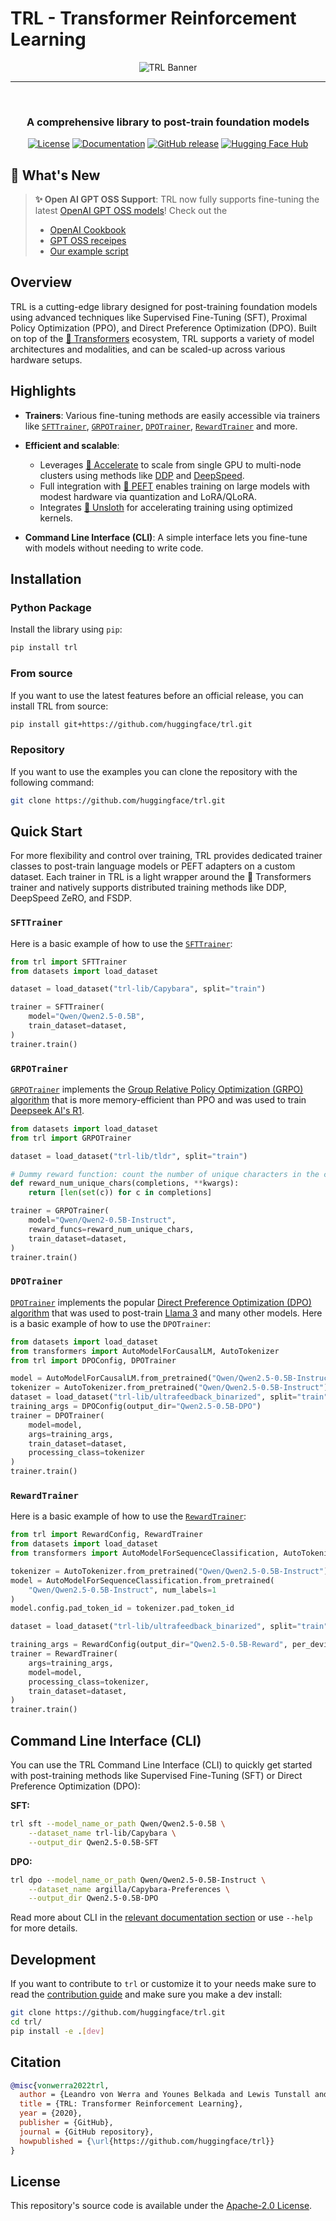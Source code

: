 # TRL - Transformer Reinforcement Learning

<div style="text-align: center">
    <img src="https://huggingface.co/datasets/trl-lib/documentation-images/resolve/main/trl_banner_dark.png" alt="TRL Banner">
</div>

<hr> <br>

<h3 align="center">
    <p>A comprehensive library to post-train foundation models</p>
</h3>

<p align="center">
    <a href="https://github.com/huggingface/trl/blob/main/LICENSE"><img alt="License" src="https://img.shields.io/github/license/huggingface/trl.svg?color=blue"></a>
    <a href="https://huggingface.co/docs/trl/index"><img alt="Documentation" src="https://img.shields.io/website?label=documentation&url=https%3A%2F%2Fhuggingface.co%2Fdocs%2Ftrl%2Findex&down_color=red&down_message=offline&up_color=blue&up_message=online"></a>
    <a href="https://github.com/huggingface/trl/releases"><img alt="GitHub release" src="https://img.shields.io/github/release/huggingface/trl.svg"></a>
    <a href="https://huggingface.co/trl-lib"><img alt="Hugging Face Hub" src="https://img.shields.io/badge/🤗%20Hub-trl--lib-yellow"></a>
</p>

## 🎉 What's New

> **✨ Open AI GPT OSS Support**: TRL now fully supports fine-tuning the latest [OpenAI GPT OSS models](https://huggingface.co/collections/openai/gpt-oss-68911959590a1634ba11c7a4)! Check out the
>
> - [OpenAI Cookbook](https://cookbook.openai.com/articles/gpt-oss/fine-tune-transfomers)
> - [GPT OSS receipes](https://github.com/huggingface/gpt-oss-recipes)
> - [Our example script](https://github.com/huggingface/trl/blob/main/examples/scripts/sft_gpt_oss.py)

## Overview

TRL is a cutting-edge library designed for post-training foundation models using advanced techniques like Supervised Fine-Tuning (SFT), Proximal Policy Optimization (PPO), and Direct Preference Optimization (DPO). Built on top of the [🤗 Transformers](https://github.com/huggingface/transformers) ecosystem, TRL supports a variety of model architectures and modalities, and can be scaled-up across various hardware setups.

## Highlights

- **Trainers**: Various fine-tuning methods are easily accessible via trainers like [`SFTTrainer`](https://huggingface.co/docs/trl/sft_trainer), [`GRPOTrainer`](https://huggingface.co/docs/trl/grpo_trainer), [`DPOTrainer`](https://huggingface.co/docs/trl/dpo_trainer), [`RewardTrainer`](https://huggingface.co/docs/trl/reward_trainer) and more.

- **Efficient and scalable**:
  - Leverages [🤗 Accelerate](https://github.com/huggingface/accelerate) to scale from single GPU to multi-node clusters using methods like [DDP](https://pytorch.org/tutorials/intermediate/ddp_tutorial.html) and [DeepSpeed](https://github.com/deepspeedai/DeepSpeed).
  - Full integration with [🤗 PEFT](https://github.com/huggingface/peft) enables training on large models with modest hardware via quantization and LoRA/QLoRA.
  - Integrates [🦥 Unsloth](https://github.com/unslothai/unsloth) for accelerating training using optimized kernels.

- **Command Line Interface (CLI)**: A simple interface lets you fine-tune with models without needing to write code.

## Installation

### Python Package

Install the library using `pip`:

```bash
pip install trl
```

### From source

If you want to use the latest features before an official release, you can install TRL from source:

```bash
pip install git+https://github.com/huggingface/trl.git
```

### Repository

If you want to use the examples you can clone the repository with the following command:

```bash
git clone https://github.com/huggingface/trl.git
```

## Quick Start

For more flexibility and control over training, TRL provides dedicated trainer classes to post-train language models or PEFT adapters on a custom dataset. Each trainer in TRL is a light wrapper around the 🤗 Transformers trainer and natively supports distributed training methods like DDP, DeepSpeed ZeRO, and FSDP.

### `SFTTrainer`

Here is a basic example of how to use the [`SFTTrainer`](https://huggingface.co/docs/trl/sft_trainer):

```python
from trl import SFTTrainer
from datasets import load_dataset

dataset = load_dataset("trl-lib/Capybara", split="train")

trainer = SFTTrainer(
    model="Qwen/Qwen2.5-0.5B",
    train_dataset=dataset,
)
trainer.train()
```

### `GRPOTrainer`

[`GRPOTrainer`](https://huggingface.co/docs/trl/grpo_trainer) implements the [Group Relative Policy Optimization (GRPO) algorithm](https://huggingface.co/papers/2402.03300) that is more memory-efficient than PPO and was used to train [Deepseek AI's R1](https://huggingface.co/deepseek-ai/DeepSeek-R1).

```python
from datasets import load_dataset
from trl import GRPOTrainer

dataset = load_dataset("trl-lib/tldr", split="train")

# Dummy reward function: count the number of unique characters in the completions
def reward_num_unique_chars(completions, **kwargs):
    return [len(set(c)) for c in completions]

trainer = GRPOTrainer(
    model="Qwen/Qwen2-0.5B-Instruct",
    reward_funcs=reward_num_unique_chars,
    train_dataset=dataset,
)
trainer.train()
```

### `DPOTrainer`

[`DPOTrainer`](https://huggingface.co/docs/trl/dpo_trainer) implements the popular [Direct Preference Optimization (DPO) algorithm](https://huggingface.co/papers/2305.18290) that was used to post-train [Llama 3](https://huggingface.co/papers/2407.21783) and many other models. Here is a basic example of how to use the `DPOTrainer`:

```python
from datasets import load_dataset
from transformers import AutoModelForCausalLM, AutoTokenizer
from trl import DPOConfig, DPOTrainer

model = AutoModelForCausalLM.from_pretrained("Qwen/Qwen2.5-0.5B-Instruct")
tokenizer = AutoTokenizer.from_pretrained("Qwen/Qwen2.5-0.5B-Instruct")
dataset = load_dataset("trl-lib/ultrafeedback_binarized", split="train")
training_args = DPOConfig(output_dir="Qwen2.5-0.5B-DPO")
trainer = DPOTrainer(
    model=model,
    args=training_args,
    train_dataset=dataset,
    processing_class=tokenizer
)
trainer.train()
```

### `RewardTrainer`

Here is a basic example of how to use the [`RewardTrainer`](https://huggingface.co/docs/trl/reward_trainer):

```python
from trl import RewardConfig, RewardTrainer
from datasets import load_dataset
from transformers import AutoModelForSequenceClassification, AutoTokenizer

tokenizer = AutoTokenizer.from_pretrained("Qwen/Qwen2.5-0.5B-Instruct")
model = AutoModelForSequenceClassification.from_pretrained(
    "Qwen/Qwen2.5-0.5B-Instruct", num_labels=1
)
model.config.pad_token_id = tokenizer.pad_token_id

dataset = load_dataset("trl-lib/ultrafeedback_binarized", split="train")

training_args = RewardConfig(output_dir="Qwen2.5-0.5B-Reward", per_device_train_batch_size=2)
trainer = RewardTrainer(
    args=training_args,
    model=model,
    processing_class=tokenizer,
    train_dataset=dataset,
)
trainer.train()
```

## Command Line Interface (CLI)

You can use the TRL Command Line Interface (CLI) to quickly get started with post-training methods like Supervised Fine-Tuning (SFT) or Direct Preference Optimization (DPO):

**SFT:**

```bash
trl sft --model_name_or_path Qwen/Qwen2.5-0.5B \
    --dataset_name trl-lib/Capybara \
    --output_dir Qwen2.5-0.5B-SFT
```

**DPO:**

```bash
trl dpo --model_name_or_path Qwen/Qwen2.5-0.5B-Instruct \
    --dataset_name argilla/Capybara-Preferences \
    --output_dir Qwen2.5-0.5B-DPO 
```

Read more about CLI in the [relevant documentation section](https://huggingface.co/docs/trl/main/en/clis) or use `--help` for more details.

## Development

If you want to contribute to `trl` or customize it to your needs make sure to read the [contribution guide](https://github.com/huggingface/trl/blob/main/CONTRIBUTING.md) and make sure you make a dev install:

```bash
git clone https://github.com/huggingface/trl.git
cd trl/
pip install -e .[dev]
```

## Citation

```bibtex
@misc{vonwerra2022trl,
  author = {Leandro von Werra and Younes Belkada and Lewis Tunstall and Edward Beeching and Tristan Thrush and Nathan Lambert and Shengyi Huang and Kashif Rasul and Quentin Gallouédec},
  title = {TRL: Transformer Reinforcement Learning},
  year = {2020},
  publisher = {GitHub},
  journal = {GitHub repository},
  howpublished = {\url{https://github.com/huggingface/trl}}
}
```

## License

This repository's source code is available under the [Apache-2.0 License](LICENSE).
